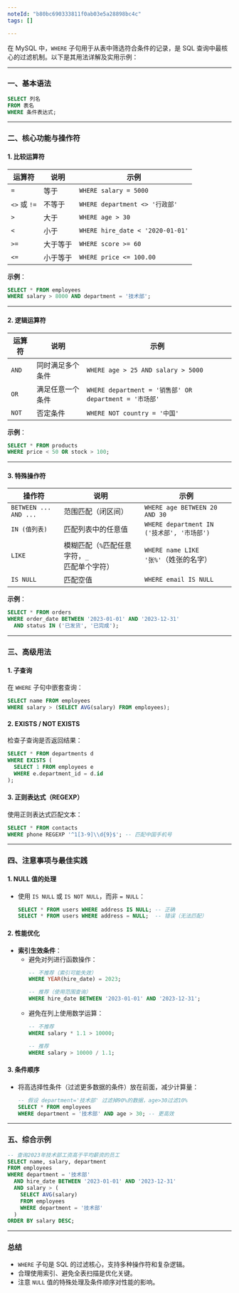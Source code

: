 ```yaml
---
noteId: "b80bc690333811f0ab03e5a28898bc4c"
tags: []

---
```


在 MySQL 中，`WHERE` 子句用于从表中筛选符合条件的记录，是 SQL 查询中最核心的过滤机制。以下是其用法详解及实用示例：

---

### **一、基本语法**
```sql
SELECT 列名
FROM 表名
WHERE 条件表达式;
```

---

### **二、核心功能与操作符**

#### **1. 比较运算符**
| 运算符       | 说明                  | 示例                                    |
|--------------|-----------------------|----------------------------------------|
| `=`          | 等于                  | `WHERE salary = 5000`                  |
| `<>` 或 `!=` | 不等于                | `WHERE department <> '行政部'`          |
| `>`          | 大于                  | `WHERE age > 30`                       |
| `<`          | 小于                  | `WHERE hire_date < '2020-01-01'`       |
| `>=`         | 大于等于              | `WHERE score >= 60`                    |
| `<=`         | 小于等于              | `WHERE price <= 100.00`                |

**示例**：
```sql
SELECT * FROM employees
WHERE salary > 8000 AND department = '技术部';
```

---

#### **2. 逻辑运算符**
| 运算符       | 说明                  | 示例                                    |
|--------------|-----------------------|----------------------------------------|
| `AND`        | 同时满足多个条件       | `WHERE age > 25 AND salary > 5000`     |
| `OR`         | 满足任意一个条件       | `WHERE department = '销售部' OR department = '市场部'` |
| `NOT`        | 否定条件               | `WHERE NOT country = '中国'`           |

**示例**：
```sql
SELECT * FROM products
WHERE price < 50 OR stock > 100;
```

---

#### **3. 特殊操作符**
| 操作符              | 说明                                  | 示例                                     |
|---------------------|-------------------------------------|-----------------------------------------|
| `BETWEEN ... AND ...` | 范围匹配（闭区间）                   | `WHERE age BETWEEN 20 AND 30`           |
| `IN (值列表)`        | 匹配列表中的任意值                   | `WHERE department IN ('技术部', '市场部')` |
| `LIKE`              | 模糊匹配（`%`匹配任意字符，`_`匹配单个字符） | `WHERE name LIKE '张%'`（姓张的名字）     |
| `IS NULL`           | 匹配空值                             | `WHERE email IS NULL`                   |

**示例**：
```sql
SELECT * FROM orders
WHERE order_date BETWEEN '2023-01-01' AND '2023-12-31'
  AND status IN ('已发货', '已完成');
```

---

### **三、高级用法**

#### **1. 子查询**
在 `WHERE` 子句中嵌套查询：
```sql
SELECT name FROM employees
WHERE salary > (SELECT AVG(salary) FROM employees);
```

#### **2. EXISTS / NOT EXISTS**
检查子查询是否返回结果：
```sql
SELECT * FROM departments d
WHERE EXISTS (
  SELECT 1 FROM employees e 
  WHERE e.department_id = d.id
);
```

#### **3. 正则表达式（REGEXP）**
使用正则表达式匹配文本：
```sql
SELECT * FROM contacts
WHERE phone REGEXP '^1[3-9]\\d{9}$'; -- 匹配中国手机号
```

---

### **四、注意事项与最佳实践**

#### **1. NULL 值的处理**
- 使用 `IS NULL` 或 `IS NOT NULL`，而非 `= NULL`：
  ```sql
  SELECT * FROM users WHERE address IS NULL; -- 正确
  SELECT * FROM users WHERE address = NULL;  -- 错误（无法匹配）
  ```

#### **2. 性能优化**
- **索引生效条件**：
  - 避免对列进行函数操作：  
    ```sql
    -- 不推荐（索引可能失效）
    WHERE YEAR(hire_date) = 2023;
    
    -- 推荐（使用范围查询）
    WHERE hire_date BETWEEN '2023-01-01' AND '2023-12-31';
    ```
  - 避免在列上使用数学运算：  
    ```sql
    -- 不推荐
    WHERE salary * 1.1 > 10000;
    
    -- 推荐
    WHERE salary > 10000 / 1.1;
    ```

#### **3. 条件顺序**
- 将高选择性条件（过滤更多数据的条件）放在前面，减少计算量：
  ```sql
  -- 假设 department='技术部' 过滤掉90%的数据，age>30过滤10%
  SELECT * FROM employees
  WHERE department = '技术部' AND age > 30; -- 更高效
  ```

---

### **五、综合示例**
```sql
-- 查询2023年技术部工资高于平均薪资的员工
SELECT name, salary, department
FROM employees
WHERE department = '技术部'
  AND hire_date BETWEEN '2023-01-01' AND '2023-12-31'
  AND salary > (
    SELECT AVG(salary) 
    FROM employees 
    WHERE department = '技术部'
  )
ORDER BY salary DESC;
```

---

### **总结**
- `WHERE` 子句是 SQL 的过滤核心，支持多种操作符和复杂逻辑。
- 合理使用索引、避免全表扫描是优化关键。
- 注意 `NULL` 值的特殊处理及条件顺序对性能的影响。
